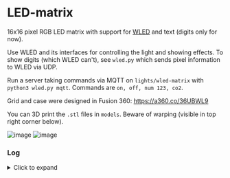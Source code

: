 # LED-matrix
16x16 pixel RGB LED matrix with support for [WLED](https://github.com/Aircoookie/WLED) and text (digits only for now).

Use WLED and its interfaces for controlling the light and showing effects.
To show digits (which WLED can't), see `wled.py` which sends pixel information to WLED via UDP.

Run a server taking commands via MQTT on `lights/wled-matrix` with `python3 wled.py mqtt`.
Commands are `on, off, num 123, co2`.

Grid and case were designed in Fusion 360: https://a360.co/36UBWL9

You can 3D print the `.stl` files in `models`.
Beware of warping (visible in top right corner below).

![image](https://user-images.githubusercontent.com/493741/156219889-854490f8-e715-45d4-9400-5dd8a94ac959.png)
![image](https://user-images.githubusercontent.com/493741/156219938-665f8553-356a-4c82-9fce-6b1e8f622a15.png)


### Log
<details>
  <summary>Click to expand</summary>

01.03.22 Created this repo and [extracted commits](https://www.pixelite.co.nz/article/extracting-file-folder-from-git-repository-with-full-git-history/) from [smart-home](https://github.com/vogler/smart-home/search?q=wled&type=commits):
```console
$ cd smart-home
$ git log --pretty=email --patch-with-stat --reverse --full-index --binary -- audio-reactive-led-strip wled.py > ../patch
$ cd ../LED-matrix
$ git am < ../patch
```
</details>
